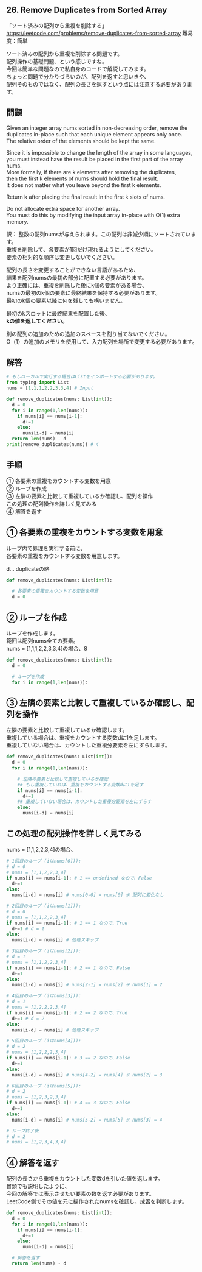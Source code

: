 ## 26. Remove Duplicates from Sorted Array
「ソート済みの配列から重複を削除する」
https://leetcode.com/problems/remove-duplicates-from-sorted-array
難易度：簡単

ソート済みの配列から重複を削除する問題です。   
配列操作の基礎問題、という感じですね。   
今回は簡単な問題なので私自身のコードで解説してみます。   
ちょっと問題で分かりづらいのが、配列を返すと思いきや、   
配列そのものではなく、配列の長さを返すという点には注意する必要があります。   

## 問題
Given an integer array nums sorted in non-decreasing order,
remove the duplicates in-place such that each unique element appears only once.   
The relative order of the elements should be kept the same.   

Since it is impossible to change the length of the array in some languages,   
you must instead have the result be placed in the first part of the array nums.   
More formally, if there are k elements after removing the duplicates,   
then the first k elements of nums should hold the final result.   
It does not matter what you leave beyond the first k elements.   

Return k after placing the final result in the first k slots of nums.   

Do not allocate extra space for another array.   
You must do this by modifying the input array in-place with O(1) extra memory.   

訳：
整数の配列numsが与えられます。この配列は非減少順にソートされています。   
重複を削除して、各要素が1回だけ現れるようにしてください。   
要素の相対的な順序は変更しないでください。   

配列の長さを変更することができない言語があるため、   
結果を配列numsの最初の部分に配置する必要があります。   
より正確には、重複を削除した後にk個の要素がある場合、   
numsの最初のk個の要素に最終結果を保持する必要があります。   
最初のk個の要素以降に何を残しても構いません。   

最初のkスロットに最終結果を配置した後、   
**kの値を返してください。**   

別の配列の追加のための追加のスペースを割り当てないでください。   
O（1）の追加のメモリを使用して、入力配列を場所で変更する必要があります。   

## 解答
```python
# もしローカルで実行する場合はListをインポートする必要があります。
from typing import List
nums = [1,1,1,2,2,3,3,4] # Input

def remove_duplicates(nums: List[int]):
  d = 0
  for i in range(1,len(nums)):
    if nums[i] == nums[i-1]:
      d+=1
    else:
      nums[i-d] = nums[i]
  return len(nums) - d
print(remove_duplicates(nums)) # 4
```

## 手順
① 各要素の重複をカウントする変数を用意   
② ループを作成   
③ 左隣の要素と比較して重複しているか確認し、配列を操作   
この処理の配列操作を詳しく見てみる   
④ 解答を返す   

## ① 各要素の重複をカウントする変数を用意
ループ内で処理を実行する前に、   
各要素の重複をカウントする変数を用意します。   

d... duplicateの略   
```py
def remove_duplicates(nums: List[int]):

  # 各要素の重複をカウントする変数を用意
  d = 0
```

## ② ループを作成
ループを作成します。   
範囲は配列nums全ての要素。   
nums = [1,1,1,2,2,3,3,4]の場合、8   
```py
def remove_duplicates(nums: List[int]):
  d = 0

  # ループを作成
  for i in range(1,len(nums)):
```

## ③ 左隣の要素と比較して重複しているか確認し、配列を操作
左隣の要素と比較して重複しているか確認します。   
重複している場合は、重複をカウントする変数dに1を足します。   
重複していない場合は、カウントした重複分要素を左にずらします。      
```py
def remove_duplicates(nums: List[int]):
  d = 0
  for i in range(1,len(nums)):

    # 左隣の要素と比較して重複しているか確認
    ## もし重複していれば、重複をカウントする変数dに1を足す
    if nums[i] == nums[i-1]:
      d+=1
    ## 重複していない場合は、カウントした重複分要素を左にずらす
    else:
      nums[i-d] = nums[i]
```

## この処理の配列操作を詳しく見てみる
nums = [1,1,2,2,3,4]の場合、
```py
# 1回目のループ (iはnums[0])):
# d = 0
# nums = [1,1,2,2,3,4]
if nums[i] == nums[i-1]: # 1 == undefined なので、False
  d+=1
else:
  nums[i-d] = nums[i] # nums[0-0] = nums[0] ※ 配列に変化なし

# 2回目のループ (iはnums[1])):
# d = 0
# nums = [1,1,2,2,3,4]
if nums[i] == nums[i-1]: # 1 == 1 なので、True
  d+=1 # d = 1
else:
  nums[i-d] = nums[i] # 処理スキップ

# 3回目のループ (iはnums[2])):
# d = 1
# nums = [1,1,2,2,3,4]
if nums[i] == nums[i-1]: # 2 == 1 なので、False
  d+=1
else:
  nums[i-d] = nums[i] # nums[2-1] = nums[2] ※ nums[1] = 2

# 4回目のループ (iはnums[3])):
# d = 1
# nums = [1,2,2,2,3,4]
if nums[i] == nums[i-1]: # 2 == 2 なので、True
  d+=1 # d = 2
else:
  nums[i-d] = nums[i] # 処理スキップ

# 5回目のループ (iはnums[4])):
# d = 2
# nums = [1,2,2,2,3,4]
if nums[i] == nums[i-1]: # 3 == 2 なので、False
  d+=1
else:
  nums[i-d] = nums[i] # nums[4-2] = nums[4] ※ nums[2] = 3

# 6回目のループ (iはnums[5])):
# d = 2
# nums = [1,2,3,2,3,4]
if nums[i] == nums[i-1]: # 4 == 3 なので、False
  d+=1
else:
  nums[i-d] = nums[i] # nums[5-2] = nums[5] ※ nums[3] = 4

# ループ終了後
# d = 2
# nums = [1,2,3,4,3,4]
```

## ④ 解答を返す
配列の長さから重複をカウントした変数dを引いた値を返します。   
冒頭でも説明したように、   
今回の解答では表示させたい要素の数を返す必要があります。   
LeetCode側でその値を元に操作されたnumsを確認し、成否を判断します。   
```py
def remove_duplicates(nums: List[int]):
  d = 0
  for i in range(1,len(nums)):
    if nums[i] == nums[i-1]:
      d+=1
    else:
      nums[i-d] = nums[i]

  # 解答を返す
  return len(nums) - d
```